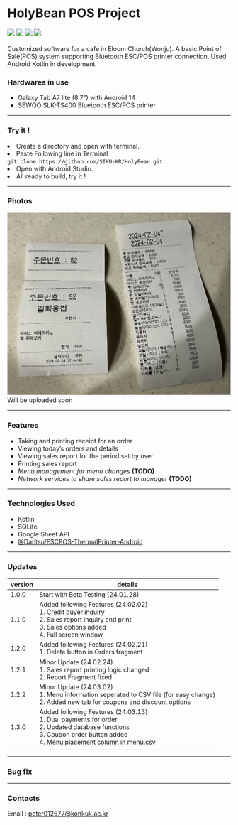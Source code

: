 # HolyBean POS Project
<div> 
<img src="https://img.shields.io/badge/Kotlin-7F52FF?style=for-the-badge&logo=Kotlin&logoColor=white">
<img src="https://img.shields.io/badge/Android-34A853?style=for-the-badge&logo=Android&logoColor=white">
<img src="https://img.shields.io/badge/SQLite-003B57?style=for-the-badge&logo=SQLite&logoColor=white">
<img src="https://img.shields.io/badge/Google API-34A853?style=for-the-badge&logo=googlesheets&logoColor=white">

</div>
<br/>
Customized software for a cafe in Eloom Church(Wonju). A basic Point of Sale(POS) system supporting Bluetooth ESC/POS printer connection. Used Android Kotlin in development.

### Hardwares in use

- Galaxy Tab A7 lite (8.7”) with Android 14
- SEWOO SLK-TS400 Bluetooth ESC/POS printer

---

### Try it !
<li>
Create a directory and open with terminal.
</li>
<li>Paste Following line in Terminal</li>
<code>git clone https://github.com/SIKU-KR/HolyBean.git</code>
<li>Open with Android Studio.</li>
<li>All ready to build, try it !</li>

---

### Photos
![img1](./docs/imgsrc/IMG_4935.jpg) <br/>
Will be uploaded soon

---

### Features

- Taking and printing receipt for an order
- Viewing today’s orders and details
- Viewing sales report for the period set by user
- Printing sales report
- *Menu management for menu changes* **(TODO)**
- *Network services to share sales report to manager* **(TODO)**

---

### Technologies Used

- Kotlin
- SQLite
- Google Sheet API
- [@Dantsu/ESCPOS-ThermalPrinter-Android](https://github.com/DantSu/ESCPOS-ThermalPrinter-Android)

---

### Updates

| version | details                                                                                                                                                                            |
|---------|------------------------------------------------------------------------------------------------------------------------------------------------------------------------------------|
| 1.0.0   | Start with Beta Testing (24.01.28)                                                                                                                                                 |
| 1.1.0   | Added following Features (24.02.02) <br> 1. Credit buyer inquiry <br> 2. Sales report inquiry and print <br> 3. Sales options added <br> 4. Full screen window                     |
| 1.2.0   | Added following Features (24.02.21) <br> 1. Delete button in Orders fragment                                                                                                       |
| 1.2.1   | Minor Update (24.02.24) <br> 1. Sales report printing logic changed <br> 2. Report Fragment fixed                                                                                  |
| 1.2.2   | Minor Update (24.03.02) <br> 1. Menu information seperated to CSV file (for easy change) <br> 2. Added new tab for coupons and discount options                                    |
| 1.3.0   | Added following Features (24.03.13) <br> 1. Dual payments for order <br> 2. Updated database functions <br> 3. Coupon order button added <br> 4. Menu placement column in menu.csv | 
|         |                                                                                                                                                                                    |

---

### Bug fix

---

### Contacts
Email : peter012677@konkuk.ac.kr
